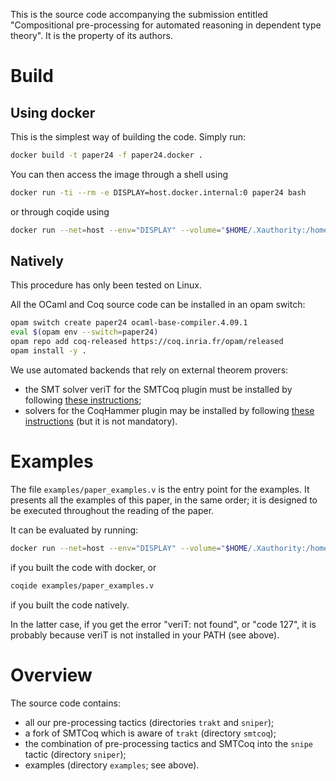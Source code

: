 This is the source code accompanying the submission entitled
"Compositional pre-processing for automated reasoning in dependent type
theory". It is the property of its authors.


# Build
## Using docker
This is the simplest way of building the code. Simply run:
```bash
docker build -t paper24 -f paper24.docker .
```

You can then access the image through a shell using
```bash
docker run -ti --rm -e DISPLAY=host.docker.internal:0 paper24 bash
```
or through coqide using
```bash
docker run --net=host --env="DISPLAY" --volume="$HOME/.Xauthority:/home/coq/.Xauthority:rw" paper24 coqide
```

## Natively
This procedure has only been tested on Linux.

All the OCaml and Coq source code can be installed in an opam
switch:
```bash
opam switch create paper24 ocaml-base-compiler.4.09.1
eval $(opam env --switch=paper24)
opam repo add coq-released https://coq.inria.fr/opam/released
opam install -y .
```

We use automated backends that rely on external theorem provers:
- the SMT solver veriT for the SMTCoq plugin must be installed by
  following [these
  instructions](https://github.com/smtcoq/smtcoq/blob/coq-8.13/INSTALL.md#verit);
- solvers for the CoqHammer plugin may be installed by following [these
  instructions](https://coqhammer.github.io/#installation-of-first-order-provers)
  (but it is not mandatory).


# Examples
The file `examples/paper_examples.v` is the entry point for the
examples. It presents all the examples of this paper, in the same order;
it is designed to be executed throughout the reading of the paper.

It can be evaluated by running:
```bash
docker run --net=host --env="DISPLAY" --volume="$HOME/.Xauthority:/home/coq/.Xauthority:rw" paper24 coqide paper24/examples/paper_examples.v
```
if you built the code with docker, or
```bash
coqide examples/paper_examples.v
```
if you built the code natively.

In the latter case, if you get the error "veriT: not found", or "code
127", it is probably because veriT is not installed in your PATH (see
above).


# Overview
The source code contains:
- all our pre-processing tactics (directories `trakt` and `sniper`);
- a fork of SMTCoq which is aware of `trakt` (directory `smtcoq`);
- the combination of pre-processing tactics and SMTCoq into the `snipe`
  tactic (directory `sniper`);
- examples (directory `examples`; see above).
